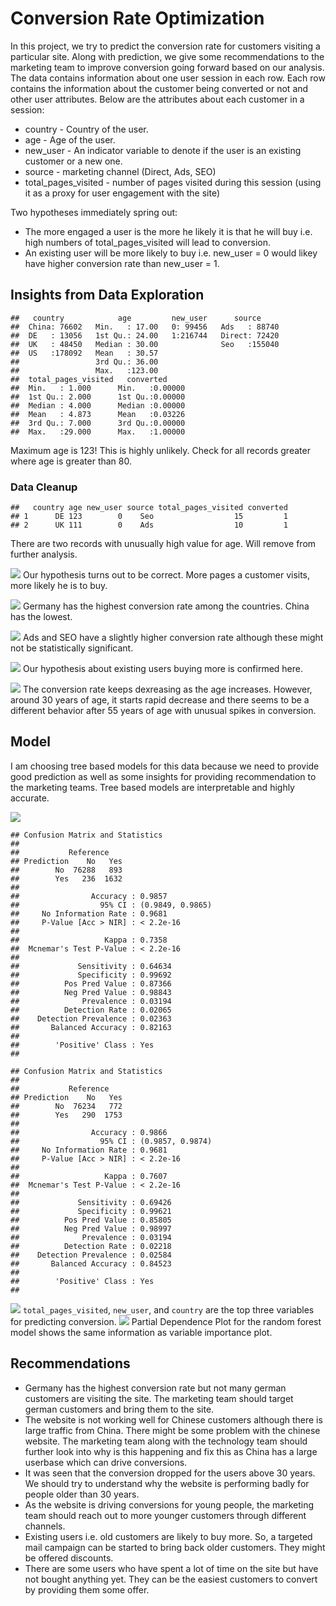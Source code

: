 




# Conversion Rate Optimization

In this project, we try to predict the conversion rate for customers visiting a particular site. Along with prediction, we give some recommendations to the marketing team to improve conversion going forward based on our analysis. The data contains information about one user session in each row. Each row contains the information about the customer being converted or not and other user attributes. Below are the attributes about each customer in a session:

* country - Country of the user.
* age - Age of the user.
* new_user - An indicator variable to denote if the user is an existing customer or a new one.
* source - marketing channel (Direct, Ads, SEO)
* total_pages_visited - number of pages visited during this session (using it as a proxy for user engagement with the site)

Two hypotheses immediately spring out:

* The more engaged a user is the more he likely it is that he will buy i.e. high numbers of total_pages_visited will lead to conversion.
* An existing user will be more likely to buy i.e. new_user = 0 would likey have higher conversion rate than new_user = 1.

## Insights from Data Exploration 


```
##   country            age         new_user      source      
##  China: 76602   Min.   : 17.00   0: 99456   Ads   : 88740  
##  DE   : 13056   1st Qu.: 24.00   1:216744   Direct: 72420  
##  UK   : 48450   Median : 30.00              Seo   :155040  
##  US   :178092   Mean   : 30.57                             
##                 3rd Qu.: 36.00                             
##                 Max.   :123.00                             
##  total_pages_visited   converted      
##  Min.   : 1.000      Min.   :0.00000  
##  1st Qu.: 2.000      1st Qu.:0.00000  
##  Median : 4.000      Median :0.00000  
##  Mean   : 4.873      Mean   :0.03226  
##  3rd Qu.: 7.000      3rd Qu.:0.00000  
##  Max.   :29.000      Max.   :1.00000
```
Maximum age is 123! This is highly unlikely. Check for all records greater where age is greater than 80.

### Data Cleanup

```
##   country age new_user source total_pages_visited converted
## 1      DE 123        0    Seo                  15         1
## 2      UK 111        0    Ads                  10         1
```
There are two records with unusually high value for age. Will remove from further analysis.

![](Figs/unnamed-chunk-4-1.png)<!-- -->
Our hypothesis turns out to be correct. More pages a customer visits, more likely he is to buy.

![](Figs/unnamed-chunk-5-1.png)<!-- -->
Germany has the highest conversion rate among the countries. China has the lowest.

![](Figs/unnamed-chunk-6-1.png)<!-- -->
Ads and SEO have a slightly higher conversion rate although these might not be statistically significant.

![](Figs/unnamed-chunk-7-1.png)<!-- -->
Our hypothesis about existing users buying more is confirmed here.

![](Figs/unnamed-chunk-8-1.png)<!-- -->
The conversion rate keeps dexreasing as the age increases. However, around 30 years of age, it starts rapid decrease and there seems to be a different behavior after 55 years of age with unusual spikes in conversion.

## Model

I am choosing tree based models for this data because we need to provide good prediction as well as some insights for providing recommendation to the marketing teams. Tree based models are interpretable and highly accurate.



![](Figs/unnamed-chunk-10-1.png)<!-- -->

```
## Confusion Matrix and Statistics
## 
##           Reference
## Prediction    No   Yes
##        No  76288   893
##        Yes   236  1632
##                                           
##                Accuracy : 0.9857          
##                  95% CI : (0.9849, 0.9865)
##     No Information Rate : 0.9681          
##     P-Value [Acc > NIR] : < 2.2e-16       
##                                           
##                   Kappa : 0.7358          
##  Mcnemar's Test P-Value : < 2.2e-16       
##                                           
##             Sensitivity : 0.64634         
##             Specificity : 0.99692         
##          Pos Pred Value : 0.87366         
##          Neg Pred Value : 0.98843         
##              Prevalence : 0.03194         
##          Detection Rate : 0.02065         
##    Detection Prevalence : 0.02363         
##       Balanced Accuracy : 0.82163         
##                                           
##        'Positive' Class : Yes             
## 
```

```
## Confusion Matrix and Statistics
## 
##           Reference
## Prediction    No   Yes
##        No  76234   772
##        Yes   290  1753
##                                           
##                Accuracy : 0.9866          
##                  95% CI : (0.9857, 0.9874)
##     No Information Rate : 0.9681          
##     P-Value [Acc > NIR] : < 2.2e-16       
##                                           
##                   Kappa : 0.7607          
##  Mcnemar's Test P-Value : < 2.2e-16       
##                                           
##             Sensitivity : 0.69426         
##             Specificity : 0.99621         
##          Pos Pred Value : 0.85805         
##          Neg Pred Value : 0.98997         
##              Prevalence : 0.03194         
##          Detection Rate : 0.02218         
##    Detection Prevalence : 0.02584         
##       Balanced Accuracy : 0.84523         
##                                           
##        'Positive' Class : Yes             
## 
```

![](Figs/unnamed-chunk-11-1.png)<!-- -->
`total_pages_visited`, `new_user`, and `country` are the top three variables for predicting conversion.
![](Figs/unnamed-chunk-12-1.png)<!-- -->
Partial Dependence Plot for the random forest model shows the same information as variable importance plot.

## Recommendations

* Germany has the highest conversion rate but not many german customers are visiting the site. The marketing team should target german customers and bring them to the site.
* The website is not working well for Chinese customers although there is large traffic from China. There might be some problem with the chinese website. The marketing team along with the technology team should further look into why is this happening and fix this as China has a large userbase which can drive conversions.
* It was seen that the conversion dropped for the users above 30 years. We should try to understand why the website is performing badly for people older than 30 years.
* As the website is driving conversions for young people, the marketing team should reach out to more younger customers through different channels.
* Existing users i.e. old customers are likely to buy more. So, a targeted mail campaign can be started to bring back older customers. They might be offered discounts.
* There are some users who have spent a lot of time on the site but have not bought anything yet. They can be the easiest customers to convert by providing them some offer.
